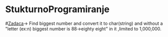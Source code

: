 # StukturnoProgramiranje
#[Zadaca](https://github.com/Fazlibeqir/StukturnoProgramiranje/tree/main/Zadaca)-> Find biggest number and convert it to char(string) and  without a "letter (ex:n) biggest number is 88->eighty eight" in it ,limited to 1,000,000.
